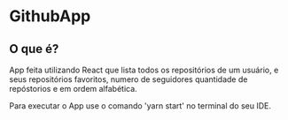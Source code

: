 # GithubApp


## O que é?

App feita utilizando React que lista todos os repositórios de um usuário, e seus repositórios favoritos, numero de seguidores quantidade de repóstorios e em ordem alfabética.

Para executar o App use o comando 'yarn start' no terminal do seu IDE.




